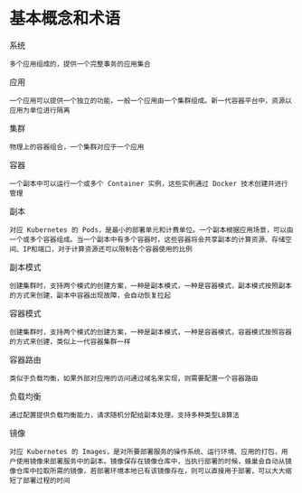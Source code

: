 # 基本概念和术语 #

系统

	多个应用组成的，提供一个完整事务的应用集合

应用

	一个应用可以提供一个独立的功能，一般一个应用由一个集群组成。新一代容器平台中，资源以应用为单位进行隔离	

集群

	物理上的容器组合，一个集群对应于一个应用

容器

	一个副本中可以运行一个或多个 Container 实例，这些实例通过 Docker 技术创建并进行管理

副本

	对应 Kubernetes 的 Pods，是最小的部署单元和计费单位。一个副本根据应用场景，可以由一个或多个容器组成。当一个副本中有多个容器时，这些容器将会共享副本的计算资源、存储空间、IP和端口，对于计算资源还可以限制各个容器使用的比例

副本模式

	创建集群时，支持两个模式的创建方案，一种是副本模式，一种是容器模式，副本模式按照副本的方式来创建，副本中容器出现故障，会自动恢复拉起

容器模式

	创建集群时，支持两个模式的创建方案，一种是副本模式，一种是容器模式，容器模式按照容器的方式来创建，类似上一代容器集群一样

容器路由

	类似于负载均衡，如果外部对应用的访问通过域名来实现，则需要配置一个容器路由

负载均衡

	通过配置提供负载均衡能力，请求随机分配给副本处理。支持多种类型LB算法

镜像

	对应 Kubernetes 的 Images，是对所要部署服务的操作系统、运行环境、应用的打包，用户使用镜像来部署服务中的副本。镜像保存在镜像仓库中，当执行部署的时候，蜂巢会自动从镜像仓库中拉取所需的镜像，若部署环境本地已有该镜像存在，则可以直接用于部署，可以大大缩短了部署过程的时间

